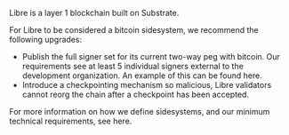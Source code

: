 Libre is a layer 1 blockchain built on Substrate.

For Libre to be considered a bitcoin sidesystem, we recommend the following upgrades:

- Publish the full signer set for its current two-way peg with bitcoin. Our requirements see at least 5 individual signers external to the development organization. An example of this can be found here.
- Introduce a checkpointing mechanism so malicious, Libre validators cannot reorg the chain after a checkpoint has been accepted.

For more information on how we define sidesystems, and our minimum technical requirements, see here.